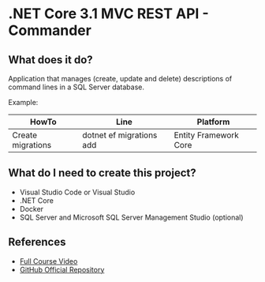 # .NET Core 3.1 MVC REST API - Commander

## What does it do?

Application that manages (create, update and delete) descriptions of command lines in a SQL Server database.

Example:

| HowTo             | Line                                     | Platform              |
|-------------------|------------------------------------------|-----------------------|
| Create migrations | dotnet ef migrations add <MigrationName> | Entity Framework Core |

## What do I need to create this project?

- Visual Studio Code or Visual Studio
- .NET Core
- Docker
- SQL Server and Microsoft SQL Server Management Studio (optional)

## References

- [Full Course Video](https://www.youtube.com/watch?v=fmvcAzHpsk8&list=PLMOI5f5peuFEqUWhNii6jl8XkH2ufMM5h&index=1&ab_channel=LesJackson)
- [GitHub Official Repository](https://github.com/binarythistle)
